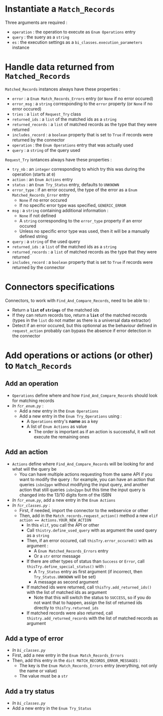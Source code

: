 # Instantiate a `Match_Records`

Three arguments are required :

* `operation` : the operation to execute as `Enum Operations` entry
* `query` : the suery as a `string` 
* `es` : the execution settings as a `bi_classes.execution_parameters` instance

# Handle data returned from `Matched_Records`

`Matched_Records` instances always have these properties :

* `error` : a `Enum Match_Records_Errors` entry (or `None` if no error occured)
* `error_msg` : a `string` corresponding to the `error` property (or `None` if no error occured)
* `tries` : a `list` of `Request_Try` class
* `returned_ids` : a `list` of the matched ids as a `string`
* `returned_records` : a `list` of matched records as the type that they were returned
* `includes_record` : a `boolean` property that is set to `True` if records were returned by the connector
* `operation` : the `Enum Operations` entry that was actually used
* `query` : a `string` of the query used

`Request_Try` isntances always have these properties :

* `try_nb` : an `integer` corresponding to which try this was during the operation (starts at `0`)
* `action` : an `Enum Actions` entry
* `status` : an `Enum Try_Status` entry, defaults to `UNKNOWN`
* `error_type` : if an error occured, the type of the error as a `Enum Matched_Records_Error` entry
  * `None` if no error occured
  * If no specific error type was specified, `GENERIC_ERROR`
* `msg` : a `string` containing additional information :
  * `None` if not defined
  * A `string` corresponding to the `error_type` property if an error occured
  * Unless no specific error type was used, then it will be a manually defined string
* `query` : a `string` of the used query
* `returned_ids` : a `list` of the matched ids as a `string`
* `returned_records` : a `list` of matched records as the type that they were returned
* `includes_record` : a `boolean` property that is set to `True` if records were returned by the connector

# Connectors specifications

Connectors, to work with `Find_And_Compare_Records`, need to be able to :

* Return a __`list` of `strings`__ of the matched ids
* If they can return records too, return a __`list`__ of the matched records (types in the `list` do not matter as there is a universal data extractor)
* Detect if an error occured, but this optionnal as the behaviour defined in `request_action` probably can bypass the absence if error detection in the connector

# Add operations or actions (or other) to `Match_Records`

## Add an operation

* `Operations` define where and how `Find_And_Compare_Records` should look for matching records
* _In `fcr_enum.py`_ :
  * Add a new entry in the `Enum Operations`
  * Add a new entry in the `Enum Try_Operations` using :
    * A `Operations` entry's __name__ as a key
    * A list of `Enum Actions` as value
      * The order is important as if an action is successful, it will not execute the remaining ones

## Add an action

* `Actions` define where `Find_And_Compare_Records` will be looking for and what will the query be
  * You can have multiple actions requesting from the same API if you want to modify the query : for example, you can have an action that queries `isbn2ppn` without modifying the input query, and another action that still queries `isbn2ppn` but this time the input query is changed into the 13/10 digits form of the ISBN
* _In `fcr_enum.py`_, add a new entry in the `Enum Actions`
* _In `fcr_classes.py`_ :
  * First, if needed, import the connector to the webservice or other
  * Then, add in the `Match_records.request_action()` method a new `elif action == Actions.YOUR_NEW_ACTION`
    * In this `elif`, you call the API or other
    * Call `thistry.define_used_query` with as argument the used query as a `string` 
    * Then, if an error occured, call `thisTry.error_occured()` with as argument :
      * A `Enum Matched_Records_Errors` entry
      * Or a `str` error message
    * If there are other types of status than `Success` or `Error`, call `thisTry.define_special_status()` with :
      * A `Try_Status` entry as first argument (if incorrect, then `Try_Status.UNKNOWN` will be set)
      * A message as second argument
    * If matched ids were returned, call `thisTry.add_returned_ids()` with the list of matched ids as argument
      * Note that this will switch the status to `SUCCESS`, so if you do not want that to happen, assign the list of returned ids directly to `thisTry.returned_ids`
    * If matched records were also returned, call `thistry.add_returned_records` with the list of matched records as argument

## Add a type of error

* _In `bi_classes.py`_
* First, add a new entry in the `Enum Match_Records_Errors`
* Then, add this entry in the `dict MATCH_RECORDS_ERROR_MESSAGES` :
  * The key is the `Enum Match_Records_Errors` entry (everything, not only the name or value)
  * The value must be a `str`

## Add a try status

* _In `bi_classes.py`_
* Add a new entry in the `Enum Try_Status`